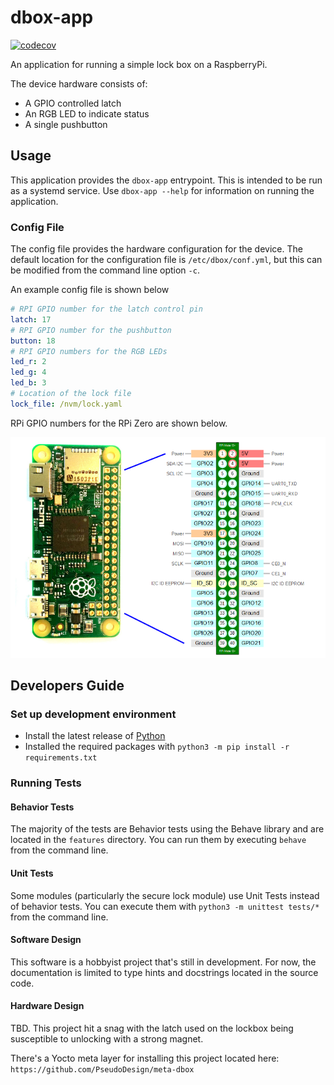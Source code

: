 # dbox-app

[![codecov](https://codecov.io/gh/PseudoDesign/dbox_app/graph/badge.svg?token=DLKNKG964L)](https://codecov.io/gh/PseudoDesign/dbox_app)

An application for running a simple lock box on a RaspberryPi.

The device hardware consists of:
  * A GPIO controlled latch
  * An RGB LED to indicate status
  * A single pushbutton

## Usage

This application provides the `dbox-app` entrypoint.  This is intended to be run as a systemd service.
Use `dbox-app --help` for information on running the application.

### Config File

The config file provides the hardware configuration for the device.  The default location for the configuration file is `/etc/dbox/conf.yml`, but this 
can be modified from the command line option `-c`.

An example config file is shown below

```yaml
# RPI GPIO number for the latch control pin
latch: 17
# RPI GPIO number for the pushbutton
button: 18
# RPI GPIO numbers for the RGB LEDs
led_r: 2
led_g: 4
led_b: 3
# Location of the lock file
lock_file: /nvm/lock.yaml
```

RPi GPIO numbers for the RPi Zero are shown below.

![RPi Zero GPIO Pinout](docs/images/rpi-zero-gpio.png)

## Developers Guide

### Set up development environment

* Install the latest release of [Python](https://www.python.org/downloads/)
* Installed the required packages with `python3 -m pip install -r requirements.txt`

### Running Tests

#### Behavior Tests

The majority of the tests are Behavior tests using the Behave library and are located in the `features` directory.
You can run them by executing `behave` from the command line.

#### Unit Tests

Some modules (particularly the secure lock module) use Unit Tests instead of behavior tests.  You can execute them with
`python3 -m unittest tests/*` from the command line.

#### Software Design

This software is a hobbyist project that's still in development.  For now, the documentation is limited to
type hints and docstrings located in the source code.

#### Hardware Design

TBD.  This project hit a snag with the latch used on the lockbox being susceptible to unlocking with a strong magnet.

There's a Yocto meta layer for installing this project located here: `https://github.com/PseudoDesign/meta-dbox`
